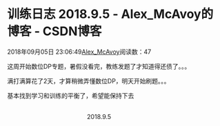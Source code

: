 # 训练日志 2018.9.5 - Alex_McAvoy的博客 - CSDN博客





2018年09月05日 23:06:49[Alex_McAvoy](https://me.csdn.net/u011815404)阅读数：47








这周开始数位DP专题，暑假没看完，教练发题了才知道得还债了。。。

满打满算花了2天，才算稍微弄懂数位DP，明天开始刷题。。。

基本找到学习和训练的平衡了，希望能保持下去

                                                                                                                                                                               2018.9.5



